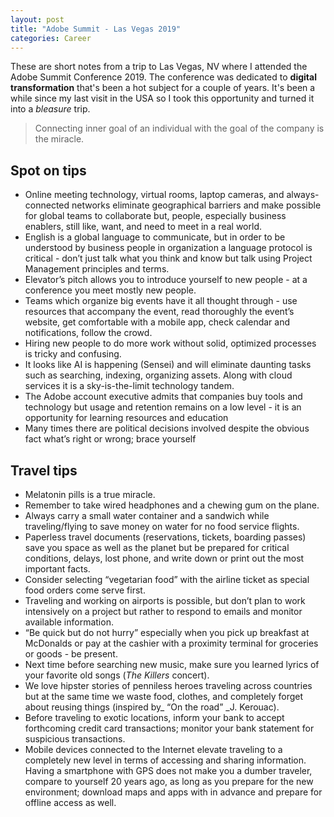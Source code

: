 ```yaml
---
layout: post
title: "Adobe Summit - Las Vegas 2019"
categories: Career
---
```

These are short notes from a trip to Las Vegas, NV where I attended the Adobe Summit Conference 2019. The conference was dedicated to **digital transformation** that's been a hot subject for a couple of years. It's been a while since my last visit in the USA so I took this opportunity and turned it into a *bleasure* trip. 

>   Connecting inner goal of an individual with the goal of the company is the miracle.


## Spot on tips
*   Online meeting technology, virtual rooms, laptop cameras, and always-connected networks eliminate geographical barriers and make possible for global teams to collaborate but, people, especially business enablers, still like, want, and need to meet in a real world.
*   English is a global language to communicate, but in order to be understood by business people in organization a language protocol is critical - don’t just talk what you think and know but talk using Project Management principles and terms.
*   Elevator’s pitch allows you to introduce yourself to new people - at a conference you meet mostly new people.
*   Teams which organize big events have it all thought through - use resources that accompany the event, read thoroughly the event’s website, get comfortable with a mobile app, check calendar and notifications, follow the crowd.
*   Hiring new people to do more work without solid, optimized processes is tricky and confusing.
*   It looks like AI is happening (Sensei) and will eliminate daunting tasks such as searching, indexing, organizing assets. Along with cloud services it is a sky-is-the-limit technology tandem.
*   The Adobe account executive admits that companies buy tools and technology but usage and retention remains on a low level - it is an opportunity for learning resources and education
*   Many times there are political decisions involved despite the obvious fact what’s right or wrong; brace yourself


## Travel tips

*   Melatonin pills is a true miracle.
*   Remember to take wired headphones and a chewing gum on the plane.
*   Always carry a small water container and a sandwich while traveling/flying to save money on water for no food service flights.
*   Paperless travel documents (reservations, tickets, boarding passes) save you space as well as the planet but be prepared for critical conditions, delays, lost phone, and write down or print out the most important facts.
*   Consider selecting “vegetarian food” with the airline ticket as special food orders come serve first.
*   Traveling and working on airports is possible, but don’t plan to work intensively on a project but rather to respond to emails and monitor available information.
*   “Be quick but do not hurry” especially when you pick up breakfast at McDonalds or pay at the cashier with a proximity terminal for groceries or goods - be present.
*   Next time before searching new music, make sure you learned lyrics of your favorite old songs (_The Killers_ concert).
*   We love hipster stories of penniless heroes traveling across countries but at the same time we waste food, clothes, and completely forget about reusing things (inspired by_ “On the road” _J. Kerouac).
*   Before traveling to exotic locations, inform your bank to accept forthcoming credit card transactions; monitor your bank statement for suspicious transactions.
*   Mobile devices connected to the Internet elevate traveling to a completely new level in terms of accessing and sharing information. Having a smartphone with GPS does not make you a dumber traveler, compare to yourself 20 years ago, as long as you prepare for the new environment; download maps and apps with in advance and prepare for offline access as well.